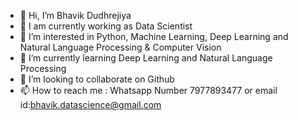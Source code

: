 - 👋 Hi, I’m Bhavik Dudhrejiya
- 👋 I am currently working as Data Scientist
- 👀 I’m interested in Python, Machine Learning, Deep Learning and Natural Language Processing & Computer Vision
- 🌱 I’m currently learning Deep Learning and Natural Language Processing
- 💞️ I’m looking to collaborate on Github
- 📫 How to reach me : Whatsapp Number 7977893477 or email id:bhavik.datascience@gmail.com

<!---
BhavikDudhrejiya/BhavikDudhrejiya is a ✨ special ✨ repository because its `README.md` (this file) appears on your GitHub profile.
You can click the Preview link to take a look at your changes.
--->

